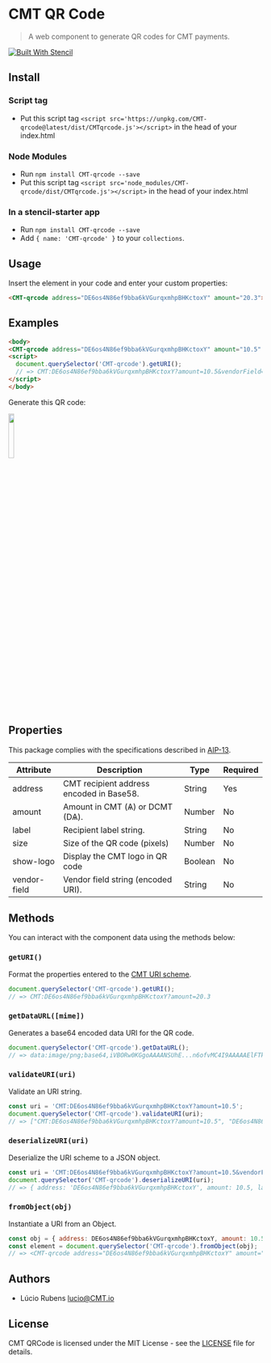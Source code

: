 
# CMT QR Code

> A web component to generate QR codes for CMT payments.

[![Built With Stencil](https://img.shields.io/badge/-Built%20With%20Stencil-16161d.svg?logo=data%3Aimage%2Fsvg%2Bxml%3Bbase64%2CPD94bWwgdmVyc2lvbj0iMS4wIiBlbmNvZGluZz0idXRmLTgiPz4KPCEtLSBHZW5lcmF0b3I6IEFkb2JlIElsbHVzdHJhdG9yIDE5LjIuMSwgU1ZHIEV4cG9ydCBQbHVnLUluIC4gU1ZHIFZlcnNpb246IDYuMDAgQnVpbGQgMCkgIC0tPgo8c3ZnIHZlcnNpb249IjEuMSIgaWQ9IkxheWVyXzEiIHhtbG5zPSJodHRwOi8vd3d3LnczLm9yZy8yMDAwL3N2ZyIgeG1sbnM6eGxpbms9Imh0dHA6Ly93d3cudzMub3JnLzE5OTkveGxpbmsiIHg9IjBweCIgeT0iMHB4IgoJIHZpZXdCb3g9IjAgMCA1MTIgNTEyIiBzdHlsZT0iZW5hYmxlLWJhY2tncm91bmQ6bmV3IDAgMCA1MTIgNTEyOyIgeG1sOnNwYWNlPSJwcmVzZXJ2ZSI%2BCjxzdHlsZSB0eXBlPSJ0ZXh0L2NzcyI%2BCgkuc3Qwe2ZpbGw6I0ZGRkZGRjt9Cjwvc3R5bGU%2BCjxwYXRoIGNsYXNzPSJzdDAiIGQ9Ik00MjQuNywzNzMuOWMwLDM3LjYtNTUuMSw2OC42LTkyLjcsNjguNkgxODAuNGMtMzcuOSwwLTkyLjctMzAuNy05Mi43LTY4LjZ2LTMuNmgzMzYuOVYzNzMuOXoiLz4KPHBhdGggY2xhc3M9InN0MCIgZD0iTTQyNC43LDI5Mi4xSDE4MC40Yy0zNy42LDAtOTIuNy0zMS05Mi43LTY4LjZ2LTMuNkgzMzJjMzcuNiwwLDkyLjcsMzEsOTIuNyw2OC42VjI5Mi4xeiIvPgo8cGF0aCBjbGFzcz0ic3QwIiBkPSJNNDI0LjcsMTQxLjdIODcuN3YtMy42YzAtMzcuNiw1NC44LTY4LjYsOTIuNy02OC42SDMzMmMzNy45LDAsOTIuNywzMC43LDkyLjcsNjguNlYxNDEuN3oiLz4KPC9zdmc%2BCg%3D%3D&colorA=16161d&style=flat-square)]()

## Install

### Script tag

- Put this script tag `<script src='https://unpkg.com/CMT-qrcode@latest/dist/CMTqrcode.js'></script>` in the head of your index.html

### Node Modules
- Run `npm install CMT-qrcode --save`
- Put this script tag `<script src='node_modules/CMT-qrcode/dist/CMTqrcode.js'></script>` in the head of your index.html

### In a stencil-starter app
- Run `npm install CMT-qrcode --save`
- Add `{ name: 'CMT-qrcode' }` to your `collections`.

## Usage

Insert the element in your code and enter your custom properties:

```html
<CMT-qrcode address="DE6os4N86ef9bba6kVGurqxmhpBHKctoxY" amount="20.3"></CMT-qrcode>
```

## Examples

```html
<body>
<CMT-qrcode address="DE6os4N86ef9bba6kVGurqxmhpBHKctoxY" amount="10.5" vendor-field="Hello%20CMT!" size="200" show-logo="true">
<script>
  document.querySelector('CMT-qrcode').getURI();
  // => CMT:DE6os4N86ef9bba6kVGurqxmhpBHKctoxY?amount=10.5&vendorField=Hello%20CMT!
</script>
</body>
```

Generate this QR code:

<img src="https://i.imgur.com/VEGA4gO.png" width="15%">

## Properties

This package complies with the specifications described in [AIP-13](https://github.com/CMTEcosystem/AIPs/blob/master/AIPS/aip-13.md).

| Attribute | Description | Type | Required |
| --- | --- | --- | --- |
| address | CMT recipient address encoded in Base58. | String | Yes |
| amount | Amount in CMT (Ѧ) or DCMT (DѦ). | Number | No |
| label | Recipient label string. | String | No |
| size | Size of the QR code (pixels) | Number | No |
| show-logo | Display the CMT logo in QR code | Boolean | No |
| vendor-field | Vendor field string (encoded URI). | String | No |

## Methods

You can interact with the component data using the methods below:

### `getURI()`

Format the properties entered to the [CMT URI scheme](https://github.com/CMTEcosystem/AIPs/blob/master/AIPS/aip-13.md#simpler-syntax).

```javascript
document.querySelector('CMT-qrcode').getURI();
// => CMT:DE6os4N86ef9bba6kVGurqxmhpBHKctoxY?amount=20.3
```

### `getDataURL([mime])`

Generates a base64 encoded data URI for the QR code.

```javascript
document.querySelector('CMT-qrcode').getDataURL();
// => data:image/png;base64,iVBORw0KGgoAAAANSUhE...n6ofvMC4I9AAAAAElFTkSuQmCC
```

### `validateURI(uri)`

Validate an URI string.

```javascript
const uri = 'CMT:DE6os4N86ef9bba6kVGurqxmhpBHKctoxY?amount=10.5';
document.querySelector('CMT-qrcode').validateURI(uri);
// => ["CMT:DE6os4N86ef9bba6kVGurqxmhpBHKctoxY?amount=10.5", "DE6os4N86ef9bba6kVGurqxmhpBHKctoxY", "?amount=10.5"]
```

### `deserializeURI(uri)`

Deserialize the URI scheme to a JSON object.

```javascript
const uri = 'CMT:DE6os4N86ef9bba6kVGurqxmhpBHKctoxY?amount=10.5&vendorField=Hello%20CMT!';
document.querySelector('CMT-qrcode').deserializeURI(uri);
// => { address: 'DE6os4N86ef9bba6kVGurqxmhpBHKctoxY', amount: 10.5, label: null, vendorField: 'Hello CMT!' }
```

### `fromObject(obj)`

Instantiate a URI from an Object.

```javascript
const obj = { address: DE6os4N86ef9bba6kVGurqxmhpBHKctoxY, amount: 10.5 };
const element = document.querySelector('CMT-qrcode').fromObject(obj);
// => <CMT-qrcode address="DE6os4N86ef9bba6kVGurqxmhpBHKctoxY" amount="10.5">
```

## Authors

- Lúcio Rubens <lucio@CMT.io>

## License

CMT QRCode is licensed under the MIT License - see the [LICENSE](./LICENSE) file for details.